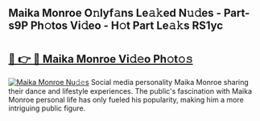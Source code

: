 ## Maika Monroe O𝚗lyf𝚊ns Le𝚊𝚔ed N𝚞𝚍es - Part-s9P Ph𝚘tos Vi𝚍eo - H𝚘t Part Le𝚊𝚔s RS1yc

# <h2><a href="http://hfh24u.feru.top/?c=Maika+Monroe">🔗 👉 🔴 Maika Monroe Vi𝚍𝚎o Ph𝚘t𝚘𝚜</a></h2>

[![Maika Monroe Nu𝚍𝚎s](https://i.imgur.com/0TWrTi3.gif)](http://hfh24u.feru.top/?c=Maika+Monroe)
Social media personality Maika Monroe sharing their dance and lifestyle experiences. The public's fascination with Maika Monroe personal life has only fueled his popularity, making him a more intriguing public figure. 
